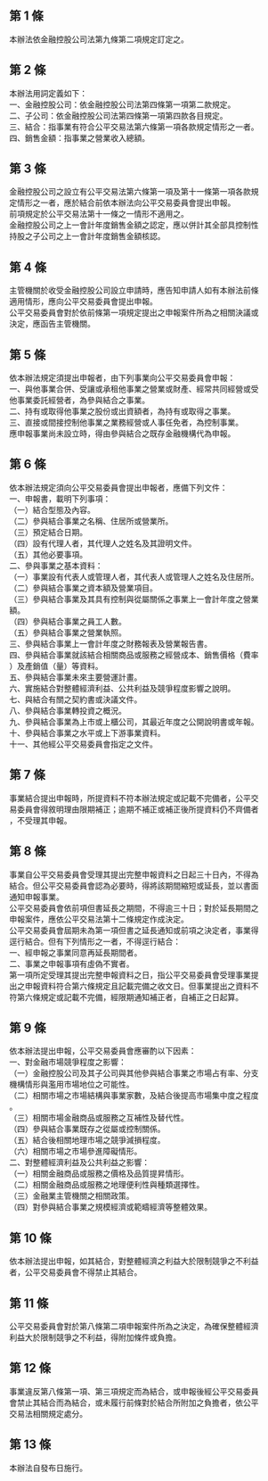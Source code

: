 第 1 條
-------
本辦法依金融控股公司法第九條第二項規定訂定之。

第 2 條
-------
本辦法用詞定義如下：  
一、金融控股公司：依金融控股公司法第四條第一項第二款規定。  
二、子公司：依金融控股公司法第四條第一項第四款各目規定。  
三、結合：指事業有符合公平交易法第六條第一項各款規定情形之一者。  
四、銷售金額：指事業之營業收入總額。

第 3 條
-------
金融控股公司之設立有公平交易法第六條第一項及第十一條第一項各款規  
定情形之一者，應於結合前依本辦法向公平交易委員會提出申報。  
前項規定於公平交易法第十一條之一情形不適用之。  
金融控股公司之上一會計年度銷售金額之認定，應以併計其全部具控制性  
持股之子公司之上一會計年度銷售金額核認。

第 4 條
-------
主管機關於收受金融控股公司設立申請時，應告知申請人如有本辦法前條  
適用情形，應向公平交易委員會提出申報。  
公平交易委員會對於依前條第一項規定提出之申報案件所為之相關決議或  
決定，應函告主管機關。

第 5 條
-------
依本辦法規定須提出申報者，由下列事業向公平交易委員會申報：  
一、與他事業合併、受讓或承租他事業之營業或財產、經常共同經營或受  
    他事業委託經營者，為參與結合之事業。  
二、持有或取得他事業之股份或出資額者，為持有或取得之事業。  
三、直接或間接控制他事業之業務經營或人事任免者，為控制事業。  
應申報事業尚未設立時，得由參與結合之既存金融機構代為申報。

第 6 條
-------
依本辦法規定須向公平交易委員會提出申報者，應備下列文件：  
一、申報書，載明下列事項：  
（一）結合型態及內容。  
（二）參與結合事業之名稱、住居所或營業所。  
（三）預定結合日期。  
（四）設有代理人者，其代理人之姓名及其證明文件。  
（五）其他必要事項。  
二、參與事業之基本資料：  
（一）事業設有代表人或管理人者，其代表人或管理人之姓名及住居所。  
（二）參與結合事業之資本額及營業項目。  
（三）參與結合事業及其具有控制與從屬關係之事業上一會計年度之營業  
      額。  
（四）參與結合事業之員工人數。  
（五）參與結合事業之營業執照。  
三、參與結合事業上一會計年度之財務報表及營業報告書。  
四、參與結合事業就該結合相關商品或服務之經營成本、銷售價格（費率  
    ）及產銷值（量）等資料。  
五、參與結合事業未來主要營運計畫。  
六、實施結合對整體經濟利益、公共利益及競爭程度影響之說明。  
七、與結合有關之契約書或決議文件。  
八、參與結合事業轉投資之概況。  
九、參與結合事業為上市或上櫃公司，其最近年度之公開說明書或年報。  
十、參與結合事業之水平或上下游事業資料。  
十一、其他經公平交易委員會指定之文件。

第 7 條
-------
事業結合提出申報時，所提資料不符本辦法規定或記載不完備者，公平交  
易委員會得敘明理由限期補正；逾期不補正或補正後所提資料仍不齊備者  
，不受理其申報。

第 8 條
-------
事業自公平交易委員會受理其提出完整申報資料之日起三十日內，不得為  
結合。但公平交易委員會認為必要時，得將該期間縮短或延長，並以書面  
通知申報事業。  
公平交易委員會依前項但書延長之期間，不得逾三十日；對於延長期間之  
申報案件，應依公平交易法第十二條規定作成決定。  
公平交易委員會屆期未為第一項但書之延長通知或前項之決定者，事業得  
逕行結合。但有下列情形之一者，不得逕行結合：  
一、經申報之事業同意再延長期間者。  
二、事業之申報事項有虛偽不實者。  
第一項所定受理其提出完整申報資料之日，指公平交易委員會受理事業提  
出之申報資料符合第六條規定且記載完備之收文日。但事業提出之資料不  
符第六條規定或記載不完備，經限期通知補正者，自補正之日起算。

第 9 條
-------
依本辦法提出申報，公平交易委員會應審酌以下因素：  
一、對金融市場競爭程度之影響：  
（一）金融控股公司及其子公司與其他參與結合事業之市場占有率、分支  
      機構情形與濫用市場地位之可能性。  
（二）相關市場之市場結構與事業家數，及結合後提高市場集中度之程度  
      。  
（三）相關市場金融商品或服務之互補性及替代性。  
（四）參與結合事業既存之從屬或控制關係。  
（五）結合後相關地理市場之競爭減損程度。  
（六）相關市場之市場參進障礙情形。  
二、對整體經濟利益及公共利益之影響：  
（一）相關金融商品或服務之價格及品質提昇情形。  
（二）相關金融商品或服務之地理便利性與種類選擇性。  
（三）金融業主管機關之相關政策。  
（四）對參與結合事業之規模經濟或範疇經濟等整體效果。

第 10 條
--------
依本辦法提出申報，如其結合，對整體經濟之利益大於限制競爭之不利益  
者，公平交易委員會不得禁止其結合。

第 11 條
--------
公平交易委員會對於第八條第二項申報案件所為之決定，為確保整體經濟  
利益大於限制競爭之不利益，得附加條件或負擔。

第 12 條
--------
事業違反第八條第一項、第三項規定而為結合，或申報後經公平交易委員  
會禁止其結合而為結合，或未履行前條對於結合所附加之負擔者，依公平  
交易法相關規定處分。

第 13 條
--------
本辦法自發布日施行。

